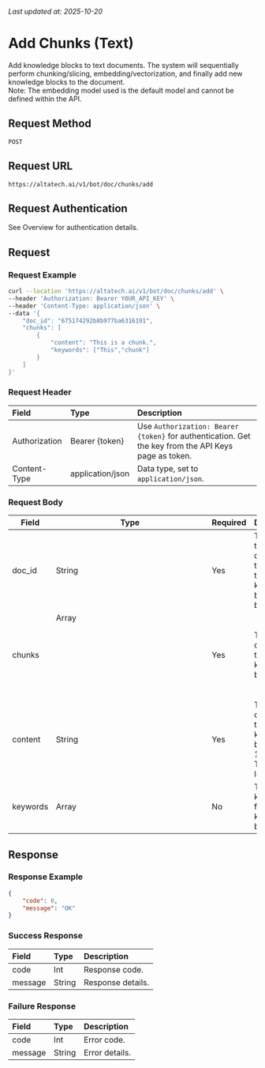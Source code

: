 _Last updated at: 2025-10-20_

# **Add Chunks (Text)**

Add knowledge blocks to text documents. The system will sequentially perform chunking/slicing, embedding/vectorization, and finally add new knowledge blocks to the document.  
Note: The embedding model used is the default model and cannot be defined within the API.

## **Request Method**

`POST`

## **Request URL**

`https://altatech.ai/v1/bot/doc/chunks/add`

## **Request Authentication**

See Overview for authentication details.

## **Request**

### **Request Example**

```bash
curl --location 'https://altatech.ai/v1/bot/doc/chunks/add' \
--header 'Authorization: Bearer YOUR_API_KEY' \
--header 'Content-Type: application/json' \
--data '{
    "doc_id": "675174292b8b977ba6316191",
    "chunks": [
        {
            "content": "This is a chunk.",
            "keywords": ["This","chunk"]
        }
    ]
}'
```
### **Request Header**

| Field | Type | Description |
| :---- | :---- | :---- |
| Authorization | Bearer {token} | Use `Authorization: Bearer {token}` for authentication. Get the key from the API Keys page as token. |
| Content-Type | application/json | Data type, set to `application/json`. |

### **Request Body**

| Field | Type | Required | Description |
| ----- | ----- | ----- | ----- |
| doc_id | String | Yes | The ID of the document to which the knowledge block will be added. |
| chunks | Array<Object> | Yes | The content of the knowledge blocks. |
|     content | String | Yes | The content of the knowledge block, up to 1000 Tokens long. |
|     keywords | Array<String> | No | The keywords for the knowledge block. |

## **Response**

### **Response Example**

```json
{
    "code": 0,
    "message": "OK"
}
```

### **Success Response**

| Field | Type | Description |
| :---- | :---- | :---- |
| code | Int | Response code. |
| message | String | Response details. |

### **Failure Response**

| Field | Type | Description |
| :---- | :---- | :---- |
| code | Int | Error code. |
| message | String | Error details. |
